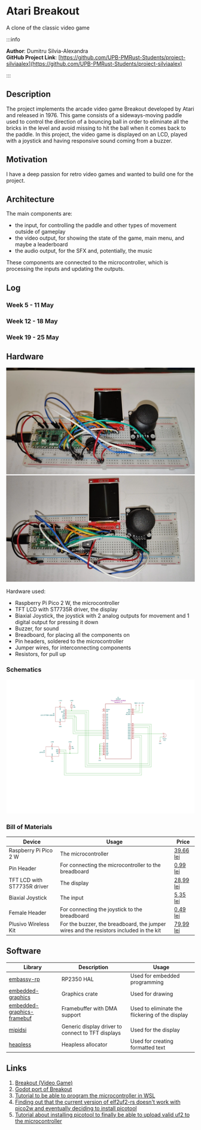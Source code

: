 # Atari Breakout
A clone of the classic video game

:::info 

**Author**: Dumitru Silvia-Alexandra \
**GitHub Project Link**: [https://github.com/UPB-PMRust-Students/proiect-silviaalex](https://github.com/UPB-PMRust-Students/proiect-silviaalex)

:::

## Description

The project implements the arcade video game Breakout developed by Atari and released in 1976. This game consists of a sideways-moving paddle used to control the direction of a bouncing ball in order to eliminate all the bricks in the level and avoid missing to hit the ball when it comes back to the paddle. In this project, the video game is displayed on an LCD, played with a joystick and having responsive sound coming from a buzzer.

## Motivation

I have a deep passion for retro video games and wanted to build one for the project.

## Architecture

The main components are:
- the input, for controlling the paddle and other types of movement outside of gameplay
- the video output, for showing the state of the game, main menu, and maybe a leaderboard
- the audio output, for the SFX and, potentially, the music

These components are connected to the microcontroller, which is processing the inputs and updating the outputs.

## Log

<!-- write your progress here every week -->

### Week 5 - 11 May

### Week 12 - 18 May

### Week 19 - 25 May

## Hardware

![Hardware1](hardware1.webp)
![Hardware2](hardware2.webp)

Hardware used:
- Raspberry Pi Pico 2 W, the microcontroller
- TFT LCD with ST7735R driver, the display
- Biaxial Joystick, the joystick with 2 analog outputs for movement and 1 digital output for pressing it down
- Buzzer, for sound
- Breadboard, for placing all the components on
- Pin headers, soldered to the microcontroller
- Jumper wires, for interconnecting components
- Resistors, for pull up

### Schematics

![Schematics](schematics.svg)

### Bill of Materials

<!-- Fill out this table with all the hardware components that you might need.

The format is 
```
| [Device](link://to/device) | This is used ... | [price](link://to/store) |

```

-->

| Device | Usage | Price |
|--------|--------|-------|
| Raspberry Pi Pico 2 W | The microcontroller | [39.66 lei](https://www.optimusdigital.ro/en/raspberry-pi-boards/13327-raspberry-pi-pico-2-w.html) |
| Pin Header | For connecting the microcontroller to the breadboard | [0,99 lei](https://www.optimusdigital.ro/en/pin-headers/85-40p-254-mm-pin-header-200-pcs.html) |
| TFT LCD with ST7735R driver | The display | [28,99 lei](https://www.optimusdigital.ro/en/lcds/1311-modul-lcd-spi-de-18-128x160.html) |
| Biaxial Joystick | The input | [5,35 lei](https://www.optimusdigital.ro/en/touch-sensors/742-ps2-joystick-breakout.html) |
| Female Header | For connecting the joystick to the breadboard | [0,49 lei](https://www.optimusdigital.ro/en/pin-headers/797-header-de-pini-6p.html) |
| Plusivo Wireless Kit | For the buzzer, the breadboard, the jumper wires and the resistors included in the kit | [79,99 lei](https://www.optimusdigital.ro/en/optimus-digital-kits/7356-kit-wireless-super-starter-cu-esp8266.html) |

## Software

| Library | Description | Usage |
|---------|-------------|-------|
| [embassy-rp](https://github.com/embassy-rs/embassy) | RP2350 HAL | Used for embedded programming |
| [embedded-graphics](https://github.com/embedded-graphics/embedded-graphics) | Graphics crate | Used for drawing |
| [embedded-graphics-framebuf](https://github.com/bernii/embedded-graphics-framebuf) | Framebuffer with DMA support | Used to eliminate the flickering of the display |
| [mipidsi](https://github.com/almindor/mipidsi) | Generic display driver to connect to TFT displays | Used for the display |
| [heapless](https://github.com/rust-embedded/heapless) | Heapless allocator | Used for creating formatted text |

## Links

<!-- Add a few links that inspired you and that you think you will use for your project -->

1. [Breakout (Video Game)](https://en.wikipedia.org/wiki/Breakout_(video_game))
1. [Godot port of Breakout](https://rinest.itch.io/breakout-1976)
1. [Tutorial to be able to program the microcontroller in WSL](https://www.youtube.com/watch?v=iyBfQXmyH4o)
1. [Finding out that the current version of elf2uf2-rs doesn't work with pico2w and eventually deciding to install picotool](https://github.com/JoNil/elf2uf2-rs/issues/38)
1. [Tutorial about installing picotool to finally be able to upload valid uf2 to the microcontroller](https://piers.rocks/2023/09/05/installing-pico-sdk-and-picotool.html)
